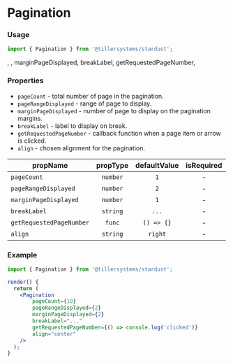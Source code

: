 # Pagination

### Usage

```jsx
import { Pagination } from '@tillersystems/stardust';
```

<!-- STORY -->

,
,
marginPageDisplayed,
breakLabel,
getRequestedPageNumber,

### Properties

- `pageCount` - total number of page in the pagination.
- `pageRangeDisplayed` - range of page to display.
- `marginPageDisplayed` - number of page to display on the pagination margins.
- `breakLabel` - label to display on break.
- `getRequestedPageNumber` - callback function when a page item or arrow is clicked.
- `align` - chosen alignment for the pagination.

| propName                 | propType | defaultValue | isRequired |
| ------------------------ | :------: | :----------: | :--------: |
| `pageCount`              | `number` |     `1`      |     -      |
| `pageRangeDisplayed`     | `number` |     `2`      |     -      |
| `marginPageDisplayed`    | `number` |     `1`      |     -      |
| `breakLabel`             | `string` |    `...`     |     -      |
| `getRequestedPageNumber` |  `func`  |  `() => {}`  |     -      |
| `align`                  | `string` |   `right`    |     -      |

### Example

```jsx
import { Pagination } from '@tillersystems/stardust';

render() {
  return (
    <Pagination
        pageCount={10}
        pageRangeDisplayed={2}
        marginPageDisplayed={2}
        breakLabel="..."
        getRequestedPageNumber={() => console.log('clicked')}
        align="center"
    />
  );
}
```
